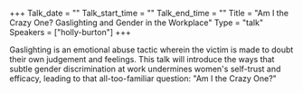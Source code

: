 +++
Talk_date = ""
Talk_start_time = ""
Talk_end_time = ""
Title = "Am I the Crazy One? Gaslighting and Gender in the Workplace"
Type = "talk"
Speakers = ["holly-burton"]
+++

Gaslighting is an emotional abuse tactic wherein the victim is made to doubt their own judgement and feelings. This talk will introduce the ways that subtle gender discrimination at work undermines women's self-trust and efficacy, leading to that all-too-familiar question: "Am I the Crazy One?"
